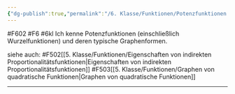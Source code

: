 ```yaml
---
{"dg-publish":true,"permalink":"/6. Klasse/Funktionen/Potenzfunktionen (einschließlich Wurzelfunktionen) und deren typische Graphen/"}
---
```


#F602 #F6 #6kl
Ich kenne Potenzfunktionen (einschließlich Wurzelfunktionen) und deren typische Graphenformen.

siehe auch:
#F502[[5. Klasse/Funktionen/Eigenschaften von indirekten Proportionalitätsfunktionen\|Eigenschaften von indirekten Proportionalitätsfunktionen]]
#F503[[5. Klasse/Funktionen/Graphen von quadratische Funktionen\|Graphen von quadratische Funktionen]]
___

